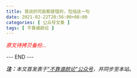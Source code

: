 ```yaml
---
title: 我说的可能都是错的，包括这一句
date: 2021-02-22T20:56:00+08:00
categories: [ 公众号文章 ]
tags: [ 不靠谱颜论 ]
---
```


<font color=red><i>原文待拷贝备份...</i></font>

<div class="p-5 text-center">--- END ---</div>

<i><b>注：</b>本文首发表于[“不靠谱颜论”公众号](https://mp.weixin.qq.com/s/hYiHJiyBCNX8xoOuNmY2sQ)，并同步至本站。</i>

